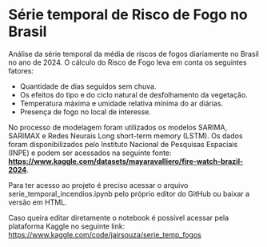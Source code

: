 # Série temporal de Risco de Fogo no Brasil 

Análise da série temporal da média de riscos de fogos diariamente no Brasil no ano de 2024. O cálculo do Risco de Fogo leva em conta os seguintes fatores:
- Quantidade de dias seguidos sem chuva.
- Os efeitos do tipo e do ciclo natural de desfolhamento da vegetação.
- Temperatura máxima e umidade relativa mínima do ar diárias.
- Presença de fogo no local de interesse.

No processo de modelagem foram utilizados os modelos SARIMA, SARIMAX e Redes Neurais Long short-term memory (LSTM).
Os dados foram disponibilizados pelo Instituto Nacional de Pesquisas Espaciais (INPE) e podem ser acessados na seguinte fonte: **https://www.kaggle.com/datasets/mayaravalliero/fire-watch-brazil-2024**.

Para ter acesso ao projeto é preciso acessar o arquivo serie_temporal_incendios.ipynb pelo próprio editor do GitHub ou baixar a versão em HTML.

Caso queira editar diretamente o notebook é possível acessar pela plataforma Kaggle no seguinte link: https://www.kaggle.com/code/jairsouza/serie_temp_fogos
